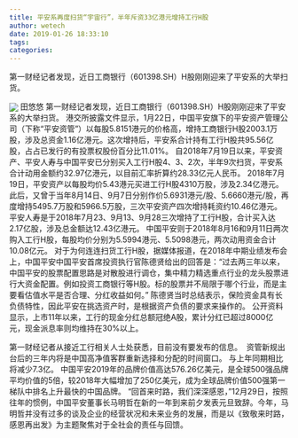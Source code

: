 ```yaml
---
title: 平安系再度扫货“宇宙行”，半年斥资33亿港元增持工行H股
author: wetech
date: 2019-01-26 18:33:10
tags: 
categories: 
---
```

第一财经记者发现，近日工商银行（601398.SH）H股刚刚迎来了平安系的大举扫货。
<!-- more -->
<img align="center" border="0" src="https://imgcdn.yicai.com/uppics/images/2019/01/b3b4c28f2830c9f576ee67da117bc41c.jpg" />
田悠悠
第一财经记者发现，近日工商银行（601398.SH）H股刚刚迎来了平安系的大举扫货。
港交所披露文件显示，1月22日，中国平安旗下的平安资产管理公司（下称“平安资管”）以每股5.8151港元的价格高，增持工商银行H股2003.1万股，涉及总资金1.16亿港元。这次增持后，平安系合计持有工行H股共95.56亿股，占占已发行的有投票权股份百分比11.01%。
自2018年7月19日以来，平安资产、平安人寿与中国平安已分别买入工行H股4、3、2次，半年9次扫货，平安系合计动用金额约32.97亿港元，以目前汇率折算约28.33亿元人民币。
2018年7月19日，平安资产以每股均价5.43港元买进工行H股4310万股，涉及2.34亿港元。此后，又曾于当年8月14日、9月7日分别作价5.6931港元/股、5.6660港元/股，再度增持5495.7万股和5966.5万股，三次平安资产四次增持耗资约10.46亿港元。
平安人寿是于2018年7月23、9月13、9月28三次增持了工行H股，合计买入达2.17亿股，涉及总金额达12.43亿港元。
中国平安则于2018年8月16和9月11日两次购入工行H股，每股均价分别为5.5994港元、5.5098港元，两次动用资金合计10.08亿元。
对于为何连连扫货工行H股，据媒体报道，在2018年中期业绩发布会上，中国平安中国平安首席投资执行官陈德贤给出的回答是：“过去两三年以来，中国平安的股票配置思路是对散股进行调仓，集中精力精选重点行业的龙头股票进行大资金配置。例如投资工商银行等H股。标的股票并不局限于哪个行业，而是主要看估值水平是否合理、分红收益如何。”
陈德贤当时总结表示，保险资金具有长负债特性，因此平安在挑选资产时，是根据资产负债的要求来操作的。
公开资料显示，上市11年以来，工行的现金分红总额冠绝A股，累计分红已超过8000亿元，现金派息率则均维持在30%以上。
 
 
第一财经记者从接近工行相关人士处获悉，目前没有要发布的信息。 
资管新规出台后的三年内将是中国高净值客群重新选择和分配的时间窗口。
与上年同期相比将减少7.3亿。
中国平安2019年的品牌价值高达576.26亿美元，是全球500强品牌平均价值的5倍，较2018年大幅增加了250亿美元，成为全球品牌价值500强第一梯队中排名上升最快的中国品牌。
“回首来时路，我们深深感恩，”12月29日，按照往年的惯例，中国平安董事长马明哲在新的一年到来前夕发表元旦致辞。今年，马明哲并没有过多的谈及企业的经营状况和未来业务的发展，而是以《致敬来时路，感恩再出发》为主题聚焦对于全社会的责任与回馈。
